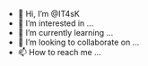- 👋 Hi, I’m @IT4sK
- 👀 I’m interested in ...
- 🌱 I’m currently learning ...
- 💞️ I’m looking to collaborate on ...
- 📫 How to reach me ...

<!---
IT4sK/IT4sK is a ✨ special ✨ repository because its `README.md` (this file) appears on your GitHub profile.
You can click the Preview link to take a look at your changes.
--->
